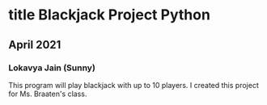 # title Blackjack Project Python 
## April 2021 
### Lokavya Jain (Sunny)
This program will play blackjack with up to 10 players. I created this project for Ms. Braaten's class.
